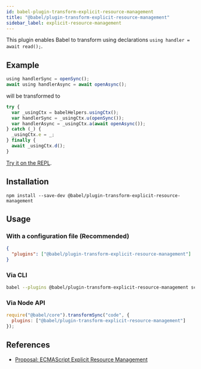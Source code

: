 ```yaml
---
id: babel-plugin-transform-explicit-resource-management
title: "@babel/plugin-transform-explicit-resource-management"
sidebar_label: explicit-resource-management
---
```


This plugin enables Babel to transform using declarations `using handler = await read();`.

## Example

```js title="input.js"
using handlerSync = openSync();
await using handlerAsync = await openAsync();
```

will be transformed to

```js title="output.js"
try {
  var _usingCtx = babelHelpers.usingCtx();
  var handlerSync = _usingCtx.u(openSync());
  var handlerAsync = _usingCtx.a(await openAsync());
} catch (_) {
  _usingCtx.e = _;
} finally {
  await _usingCtx.d();
}
```

[Try it on the REPL](https://babeljs.io/repl#?browsers=chrome%2047&build=&builtIns=false&corejs=3.21&spec=false&loose=false&code_lz=K4Zwlgdg5gBAFgQwgEwDYFMBOBlAnhAYxgF4YB7AB3Qj0IAoBKAbgCgEB3BMAFxlEliIUGTAEEQ-IqQ5delauMmMmQA&forceAllTransforms=false&modules=false&shippedProposals=false&evaluate=false&fileSize=false&timeTravel=false&sourceType=module&lineWrap=true&presets=env&prettier=false&targets=&version=7.27.3&externalPlugins=%40babel%2Fplugin-proposal-explicit-resource-management%407.27.3%2C%40babel%2Fplugin-external-helpers%407.27.1&assumptions=%7B%7D).

## Installation

```shell npm2yarn
npm install --save-dev @babel/plugin-transform-explicit-resource-management
```

## Usage

### With a configuration file (Recommended)

```json title="babel.config.json"
{
  "plugins": ["@babel/plugin-transform-explicit-resource-management"]
}
```

### Via CLI

```sh title="Shell"
babel --plugins @babel/plugin-transform-explicit-resource-management script.js
```

### Via Node API

```js title="JavaScript"
require("@babel/core").transformSync("code", {
  plugins: ["@babel/plugin-transform-explicit-resource-management"]
});
```

## References

- [Proposal: ECMAScript Explicit Resource Management](https://github.com/tc39/transform-explicit-resource-management)
